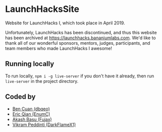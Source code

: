 # LaunchHacksSite

Website for LaunchHacks I, which took place in April 2019.

Unfortunately, LaunchHacks has been discontinued, and thus this website has been archived at https://launchhacks.bananiumlabs.com. We'd like to thank all of our wonderful sponsors, mentors, judges, participants, and team members who made LaunchHacks I awesome!

## Running locally

To run locally, `npm i -g live-server` if you don't have it already, then run `live-server` in the project directory.

## Coded by
 - [Ben Cuan (dbqeo)](https://github.com/dbqeo)
 - [Eric Qian (EnumC)](https://github.com/EnumC)
 - [Akash Basu (Fujax)](https://github.com/Fujax)
 - [Vikram Peddinti (DarkFlameX1)](https://github.com/DarkFlameX1)